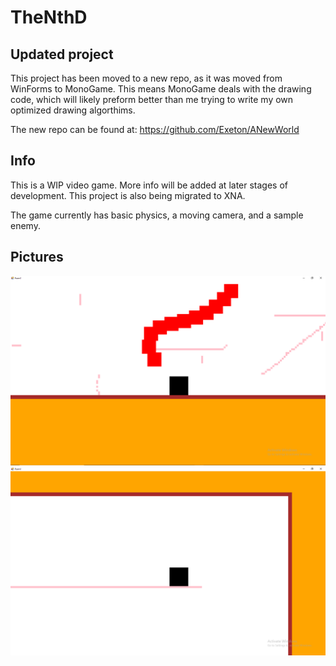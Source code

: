 # TheNthD

## Updated project
This project has been moved to a new repo, as it was moved from WinForms to MonoGame. This means MonoGame deals with the drawing code, which will likely preform better than me trying to write my own optimized drawing algorthims.

The new repo can be found at: https://github.com/Exeton/ANewWorld


## Info
This is a WIP video game. More info will be added at later stages of development. This project is also being migrated to XNA.

The game currently has basic physics, a moving camera, and a sample enemy.

## Pictures
![altText](https://github.com/Exeton/TheNthD/blob/master/pictures/Sample%20Enemy.PNG)
![altText](https://github.com/Exeton/TheNthD/blob/master/pictures/Basic%20Picture.PNG)
